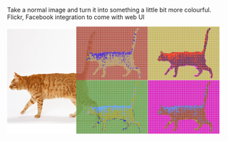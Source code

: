 Take a normal image and turn it into something a little bit more colourful. Flickr, Facebook integration to come with web UI

![Example Image](../project_images/cover.jpg?raw=true "Example Image")
